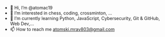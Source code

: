 - 👋 Hi, I’m @atomac19
- 👀 I’m interested in chess, coding, crossminton, ...
- 🌱 I’m currently learning Python, JavaScript, Cybersecurity, Git & GitHub, Web Dev,...
- 📫 How to reach me atomski.mrav803@gmail.com


<!---
atomac19/atomac19 is a ✨ special ✨ repository because its `README.md` (this file) appears on your GitHub profile.
You can click the Preview link to take a look at your changes.
--->
